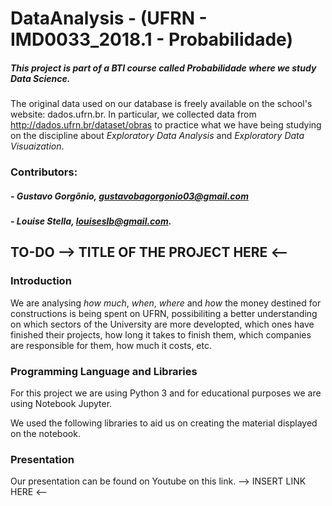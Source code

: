 # DataAnalysis - (UFRN - IMD0033\_2018.1 - Probabilidade)

##### This project is part of a **BTI** course called **Probabilidade** where we study Data Science.

The original data used on our database is freely available on the school's website: dados.ufrn.br. In particular, we collected data from http://dados.ufrn.br/dataset/obras to practice what we have being studying on the discipline about *Exploratory Data Analysis* and *Exploratory Data Visuaization*.


### Contributors:
##### - Gustavo Gorgônio, gustavobagorgonio03@gmail.com
##### - Louise Stella, louiseslb@gmail.com.


## TO-DO --> TITLE OF THE PROJECT HERE <--

### Introduction

We are analysing *how much*, *when*, *where* and *how* the money destined for constructions is being spent on UFRN, possibiliting a better understanding on which sectors of the University are more developted, which ones have finished their projects, how long it takes to finish them, which companies are responsible for them, how much it costs, etc.

### Programming Language and Libraries

For this project we are using Python 3 and for educational purposes we are using Notebook Jupyter.

We used the following libraries to aid us on creating the material displayed on the notebook.

### Presentation

Our presentation can be found on Youtube on this link. --> INSERT LINK HERE <--


